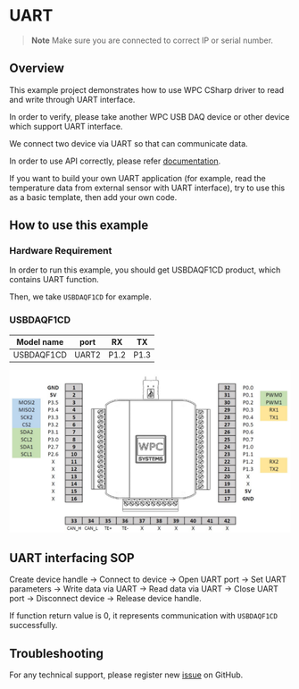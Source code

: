 # UART
> **Note**
> Make sure you are connected to correct IP or serial number.

## Overview

This example project demonstrates how to use WPC CSharp driver to read and write through UART interface.

In order to verify, please take another WPC USB DAQ device or other device which support UART interface.

We connect two device via UART so that can communicate data.

In order to use API correctly, please refer [documentation](https://wpc-systems-ltd.github.io/WPC_CSharp_driver_release/).

If you want to build your own UART application (for example, read the temperature data from external sensor with UART interface), try to use this as a basic template, then add your own code.

## How to use this example

### Hardware Requirement

In order to run this example, you should get USBDAQF1CD product, which contains UART function. 

Then, we take `USBDAQF1CD` for example.

### USBDAQF1CD

|   Model name     | port  | RX   | TX   |
| -----------------|:-----:|:----:|:----:|
| USBDAQF1CD       | UART2 | P1.2 | P1.3 |

<img src="https://github.com/WPC-Systems-Ltd/WPC_CSharp_driver_release/blob/main/Reference/Pinouts/pinout-USBDAQF1CD.JPG" alt="drawing" width="600"/>

## UART interfacing SOP

Create device handle -> Connect to device -> Open UART port -> Set UART parameters -> Write data via UART -> Read data via UART -> Close UART port -> Disconnect device -> Release device handle.

If function return value is 0, it represents communication with `USBDAQF1CD` successfully.

## Troubleshooting

For any technical support, please register new [issue](https://github.com/WPC-Systems-Ltd/WPC_CSharp_driver_release/issues) on GitHub.